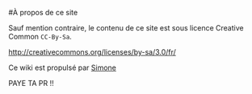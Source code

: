 #À propos de ce site

Sauf mention contraire, le contenu de ce site est sous licence Creative Common ```CC-By-Sa```.

http://creativecommons.org/licenses/by-sa/3.0/fr/

Ce wiki est propulsé par [Simone](https://github.com/YunoHost/Simone/)


PAYE TA PR !!